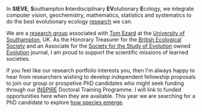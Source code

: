 In **SIEVE**, **S**outhampton **I**nterdisciplinary **EV**olutionary **E**cology, we integrate computer vision, geochemistry, mathematics, statistics and systematics to do the best evolutionary ecology [research](https://tomezard.github.io/research) we can.

We are a [research group](https://tomezard.github.io/team) associated with [Tom Ezard](https://www.southampton.ac.uk/oes/about/staff/te1e12.page) at the [University of Southampton](https://www.southampton.ac.uk/), UK. As the Honorary Treasurer for the [British Ecological Society](https://www.britishecologicalsociety.org/) and an Associate for the [Society for the Study of Evolution](https://www.evolutionsociety.org/) owned [Evolution](https://onlinelibrary.wiley.com/journal/15585646) journal, I am proud to support the scientific missions of learned societies.

If you feel like our research portfolio interests you, then I'm always happy to hear from researchers wishing to develop independent fellowship proposals to join our group or prospetive PhD candidates who might seek funding through our [INSPIRE](https://inspire-dtp.ac.uk/) Doctoral Training Programme. I will link to funded opportunities here when they are available. This year we are searching for a PhD candidate to explore [how species emerge](https://noc.ac.uk/gsnocs/project/how-do-species-emerge).
